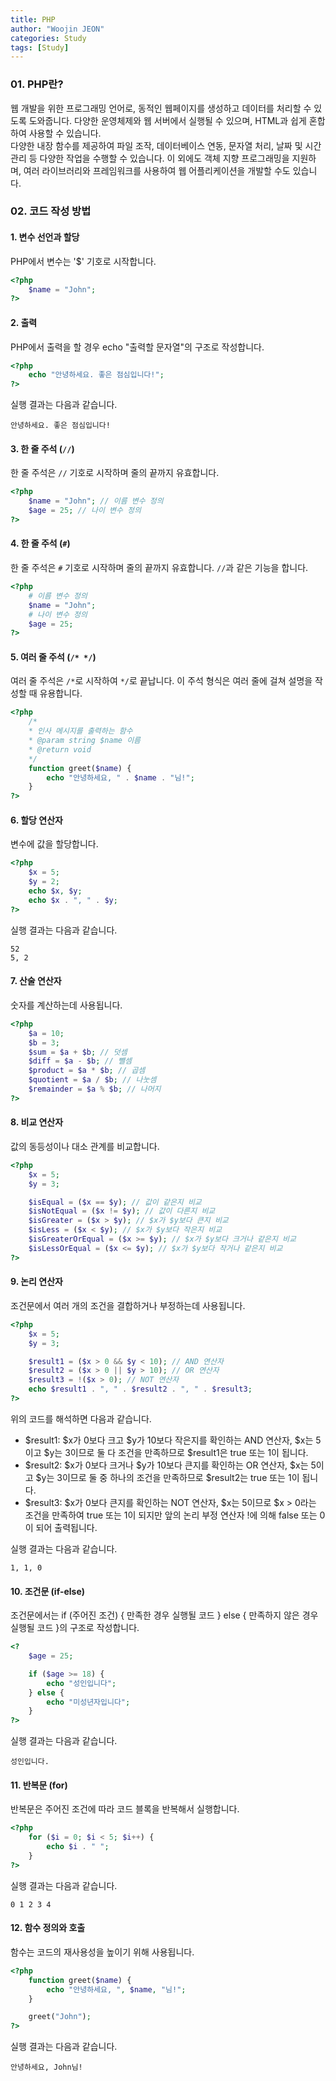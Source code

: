 ```yaml
---
title: PHP
author: "Woojin JEON"
categories: Study
tags: [Study]
---
```


### 01. PHP란?

웹 개발을 위한 프로그래밍 언어로, 동적인 웹페이지를 생성하고 데이터를 처리할 수 있도록 도와줍니다. 다양한 운영체제와 웹 서버에서 실행될 수 있으며, HTML과 쉽게 혼합하여 사용할 수 있습니다.  
다양한 내장 함수를 제공하여 파일 조작, 데이터베이스 연동, 문자열 처리, 날짜 및 시간 관리 등 다양한 작업을 수행할 수 있습니다. 이 외에도 객체 지향 프로그래밍을 지원하며, 여러 라이브러리와 프레임워크를 사용하여 웹 어플리케이션을 개발할 수도 있습니다.

### 02. 코드 작성 방법

#### 1. 변수 선언과 할당

PHP에서 변수는 '$' 기호로 시작합니다.

```php
<?php
    $name = "John";
?>
```

#### 2. 출력

PHP에서 출력을 할 경우 echo "출력할 문자열"의 구조로 작성합니다.

```php
<?php
    echo "안녕하세요. 좋은 점심입니다!";
?>
```

실행 결과는 다음과 같습니다.  

```plain/text
안녕하세요. 좋은 점심입니다!
```

#### 3. 한 줄 주석 (`//`)

한 줄 주석은 `//` 기호로 시작하며 줄의 끝까지 유효합니다.

```php
<?php
    $name = "John"; // 이름 변수 정의
    $age = 25; // 나이 변수 정의
?>
```

#### 4. 한 줄 주석 (`#`)

한 줄 주석은 `#` 기호로 시작하며 줄의 끝까지 유효합니다. `//`과 같은 기능을 합니다.

```php
<?php
    # 이름 변수 정의
    $name = "John";
    # 나이 변수 정의
    $age = 25;
?>
```

#### 5. 여러 줄 주석 (`/* */`)

여러 줄 주석은 `/*`로 시작하여 `*/`로 끝납니다. 이 주석 형식은 여러 줄에 걸쳐 설명을 작성할 때 유용합니다.

```php
<?php
    /*
    * 인사 메시지를 출력하는 함수
    * @param string $name 이름
    * @return void
    */
    function greet($name) {
        echo "안녕하세요, " . $name . "님!";
    }
?>
```

#### 6. 할당 연산자

변수에 값을 할당합니다.

```php
<?php
    $x = 5;
    $y = 2;
    echo $x, $y;
    echo $x . ", " . $y;
?>
```

실행 결과는 다음과 같습니다.

```text/plain
52
5, 2
```

#### 7. 산술 연산자

숫자를 계산하는데 사용됩니다.

```php
<?php
    $a = 10;
    $b = 3;
    $sum = $a + $b; // 덧셈
    $diff = $a - $b; // 뺄셈
    $product = $a * $b; // 곱셈
    $quotient = $a / $b; // 나눗셈
    $remainder = $a % $b; // 나머지
?>
```

#### 8. 비교 연산자

값의 동등성이나 대소 관계를 비교합니다.

```php
<?php
    $x = 5;
    $y = 3;

    $isEqual = ($x == $y); // 값이 같은지 비교
    $isNotEqual = ($x != $y); // 값이 다른지 비교
    $isGreater = ($x > $y); // $x가 $y보다 큰지 비교
    $isLess = ($x < $y); // $x가 $y보다 작은지 비교
    $isGreaterOrEqual = ($x >= $y); // $x가 $y보다 크거나 같은지 비교
    $isLessOrEqual = ($x <= $y); // $x가 $y보다 작거나 같은지 비교
?>
```

#### 9. 논리 연산자

조건문에서 여러 개의 조건을 결합하거나 부정하는데 사용됩니다.

```php
<?php
    $x = 5;
    $y = 3;

    $result1 = ($x > 0 && $y < 10); // AND 연산자
    $result2 = ($x > 0 || $y > 10); // OR 연산자
    $result3 = !($x > 0); // NOT 연산자
    echo $result1 . ", " . $result2 . ", " . $result3;
?>
```

위의 코드를 해석하면 다음과 같습니다.

- $result1:  $x가 0보다 크고 $y가 10보다 작은지를 확인하는 AND 연산자, $x는 5이고 $y는 3이므로 둘 다 조건을 만족하므로 $result1은 true 또는 1이 됩니다.
- $result2: $x가 0보다 크거나 $y가 10보다 큰지를 확인하는 OR 연산자, $x는 5이고 $y는 3이므로 둘 중 하나의 조건을 만족하므로 $result2는 true 또는 1이 됩니다.
- $result3: $x가 0보다 큰지를 확인하는 NOT 연산자, $x는 5이므로 $x > 0라는 조건을 만족하여 true 또는 1이 되지만 앞의 논리 부정 연산자 !에 의해 false 또는 0이 되어 출력됩니다.

실행 결과는 다음과 같습니다.

```plain/text
1, 1, 0
```

#### 10. 조건문 (if-else)

조건문에서는 if (주어진 조건) { 만족한 경우 실행될 코드 } else { 만족하지 않은 경우 실행될 코드 }의 구조로 작성합니다.

```php
<?
    $age = 25;

    if ($age >= 18) {
        echo "성인입니다";
    } else {
        echo "미성년자입니다";
    }
?>
```

실행 결과는 다음과 같습니다.

```plain/text
성인입니다.
```

#### 11. 반복문 (for)

반복문은 주어진 조건에 따라 코드 블록을 반복해서 실행합니다.

```php
<?php
    for ($i = 0; $i < 5; $i++) {
        echo $i . " ";
    }
?>
```

실행 결과는 다음과 같습니다.

```plain/text
0 1 2 3 4
```

#### 12. 함수 정의와 호출

함수는 코드의 재사용성을 높이기 위해 사용됩니다.

```php
<?php
    function greet($name) {
        echo "안녕하세요, ", $name, "님!";
    }

    greet("John");
?>
```

실행 결과는 다음과 같습니다.

```plain/text
안녕하세요, John님!
```
